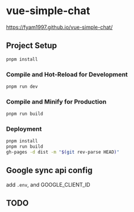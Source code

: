 # vue-simple-chat

https://fyam1997.github.io/vue-simple-chat/

## Project Setup

```sh
pnpm install
```

### Compile and Hot-Reload for Development

```sh
pnpm run dev
```

### Compile and Minify for Production

```sh
pnpm run build
```

### Deployment

```sh
pnpm install
pnpm run build
gh-pages -d dist -m "$(git rev-parse HEAD)"
```

## Google sync api config

add `.env`, and GOOGLE_CLIENT_ID

## TODO

[//]: # (TODO add switch, to control a msg sent or not)

[//]: # (TODO fold adjacent disabled msg?)

[//]: # (TODO add branch button)

[//]: # (TODO keyboard navigation)

[//]: # (TODO download with chat name)

[//]: # (TODO lock a chat, all comming msg will be single ans)

[//]: # (TODO refactor msg list modification, send a Operation, better for undo)
